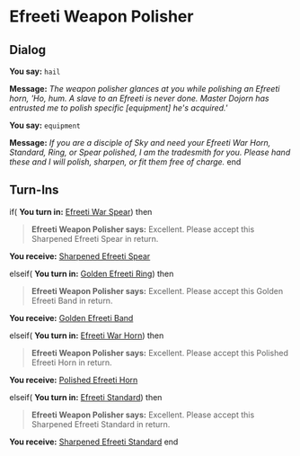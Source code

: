 # Efreeti Weapon Polisher
## Dialog

**You say:** `hail`



**Message:** <span class="text-warning">*The weapon polisher glances at you while polishing an Efreeti horn, 'Ho, hum. A slave to an Efreeti is never done. Master Dojorn has entrusted me to polish specific [equipment] he's acquired.'*</span>

**You say:** `equipment`



**Message:** <span class="text-warning">*If you are a disciple of Sky and need your Efreeti War Horn, Standard, Ring, or Spear polished, I am the tradesmith for you. Please hand these and I will polish, sharpen, or fit them free of charge.*</span>
end


## Turn-Ins



if( **You turn in:** [Efreeti War Spear](/item/20831)) then


>**Efreeti Weapon Polisher says:** Excellent. Please accept this Sharpened Efreeti Spear in return.


**You receive:**  [Sharpened Efreeti Spear](/item/30774)

elseif( **You turn in:** [Golden Efreeti Ring](/item/20763)) then


>**Efreeti Weapon Polisher says:** Excellent. Please accept this Golden Efreeti Band in return.


**You receive:**  [Golden Efreeti Band](/item/30771)

elseif( **You turn in:** [Efreeti War Horn](/item/20830)) then


>**Efreeti Weapon Polisher says:** Excellent. Please accept this Polished Efreeti Horn in return.


**You receive:**  [Polished Efreeti Horn](/item/30773)

elseif( **You turn in:** [Efreeti Standard](/item/20817)) then


>**Efreeti Weapon Polisher says:** Excellent. Please accept this Sharpened Efreeti Standard in return.


**You receive:**  [Sharpened Efreeti Standard](/item/30772)
end